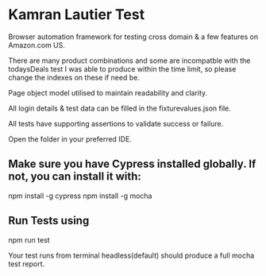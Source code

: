 # Kamran Lautier Test

Browser automation framework for testing cross domain & a few features on Amazon.com US.

There are many product combinations and some are incompatble with the todaysDeals test I was able to produce within the time limit, so please change the indexes on these if need be.

Page object model utilised to maintain readability and clarity.

All login details & test data can be filled in the fixturevalues.json file.

All tests have supporting assertions to validate success or failure.


Open the folder in your preferred IDE.

## Make sure you have Cypress installed globally. If not, you can install it with:

npm install -g cypress
npm install -g mocha
## Run Tests using

npm run test

Your test runs from terminal headless(default) should produce a full mocha test report. 